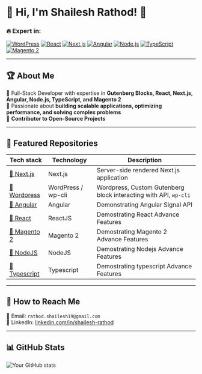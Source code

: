 # 🚀 Hi, I'm Shailesh Rathod! 👋

### 🔥 Expert in:

[![WordPress](https://img.shields.io/badge/WordPress-Gutenberg-blue?style=for-the-badge&logo=wordpress)]()
[![React](https://img.shields.io/badge/React-Expert-61DAFB?style=for-the-badge&logo=react)]()
[![Next.js](https://img.shields.io/badge/Next.js-SSG/SSR-black?style=for-the-badge&logo=next.js)]()
[![Angular](https://img.shields.io/badge/Angular-Enterprise-red?style=for-the-badge&logo=angular)]()
[![Node.js](https://img.shields.io/badge/Node.js-Backend-green?style=for-the-badge&logo=node.js)]()
[![TypeScript](https://img.shields.io/badge/TypeScript-Strongly_Typed-blue?style=for-the-badge&logo=typescript)]()
[![Magento 2](https://img.shields.io/badge/Magento2-Ecommerce-orange?style=for-the-badge&logo=magento)]()

---

## 🏆 About Me

🔹 Full-Stack Developer with expertise in **Gutenberg Blocks, React, Next.js, Angular, Node.js, TypeScript, and Magento 2**  
🔹 Passionate about **building scalable applications, optimizing performance, and solving complex problems**  
🔹 **Contributor to Open-Source Projects**

---

## 🚀 Featured Repositories

| Tech stack                                                       | Technology         | Description                                                      |
| ---------------------------------------------------------------- | ------------------ | ---------------------------------------------------------------- |
| [🔗 Next.js](https://github.com/shaileshrathod128/nextjs)        | Next.js            | Server-side rendered Next.js application                         |
| [🔗 Wordpress](https://github.com/shaileshrathod128/wordpress)   | WordPress / wp-cli | Wordpress, Custom Gutenberg block interacting with API, `wp-cli` |
| [🔗 Angular](https://github.com/shaileshrathod128/angular)       | Angular            | Demonstrating Angular Signal API                                 |
| [🔗 React](https://github.com/shaileshrathod128/reactjs)         | ReactJS            | Demostrating React Advance Features                              |
| [🔗 Magento 2](https://github.com/shaileshrathod128/magento2)    | Magento 2          | Demostrating Magento 2 Advance Features                          |
| [🔗 NodeJS](https://github.com/shaileshrathod128/nodejs)         | NodeJS             | Demostrating Nodejs Advance Features                             |
| [🔗 Typescript](https://github.com/shaileshrathod128/typescript) | Typescript         | Demostrating typescript Advance Features                         |

---

## 📌 How to Reach Me

📧 Email: `rathod.shailesh19@gmail.com`  
💼 LinkedIn: [linkedin.com/in/shailesh-rathod](https://www.linkedin.com/in/shailesh-rathod/)

<!-- 🌐 Portfolio: [yourwebsite.com](https://yourwebsite.com)   -->
<!-- 🐦 Twitter: [twitter.com/yourhandle](https://twitter.com/yourhandle) -->

---

## 📊 GitHub Stats

![Your GitHub stats](https://github-readme-stats.vercel.app/api?username=shaileshrathod128&show_icons=true&theme=radical)
